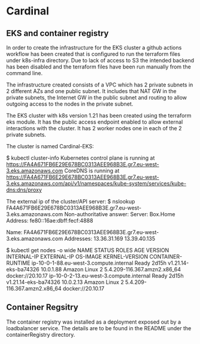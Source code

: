 # Cardinal
EKS and container registry
--------------------------

In order to create the infrastructure for the EKS cluster a github actions workflow has been created that is configured to run the terraform files under k8s-infra
directory. Due to lack of access to S3 the intended backend has been disabled and the terraform files have been run manually from the command line.

The infrastructure created consists of a VPC which has 2 private subnets in 2 different AZs and one public subnet. It includes that NAT GW in the private subnets, 
the Internet GW in the public subnet and routing to allow outgoing access to the nodes in the private subnet.

The EKS cluster with k8s version 1.21 has been created using the terraform eks module. It has the public access endpoint enabled to allow external interactions with the cluster.  It has 2 worker nodes one in each of the 2 private subnets.

The cluster is named Cardinal-EKS:

$ kubectl cluster-info
Kubernetes control plane is running at https://FA4A671FB6E29E678BC0313AEE968B3E.gr7.eu-west-3.eks.amazonaws.com
CoreDNS is running at https://FA4A671FB6E29E678BC0313AEE968B3E.gr7.eu-west-3.eks.amazonaws.com/api/v1/namespaces/kube-system/services/kube-dns:dns/proxy


The external ip of the cluster/API server:
$  nslookup FA4A671FB6E29E678BC0313AEE968B3E.gr7.eu-west-3.eks.amazonaws.com
Non-authoritative answer:
Server:  Box.Home
Address:  fe80::16ae:dbff:fecf:4888

Name:    FA4A671FB6E29E678BC0313AEE968B3E.gr7.eu-west-3.eks.amazonaws.com
Addresses:  13.36.31.169
          13.39.40.135
          

$ kubectl get nodes -o wide
NAME                                      STATUS   ROLES    AGE     VERSION                INTERNAL-IP   EXTERNAL-IP   OS-IMAGE         KERNEL-VERSION                 CONTAINER-RUNTIME
ip-10-0-1-88.eu-west-3.compute.internal   Ready    <none>   2d15h   v1.21.14-eks-ba74326   10.0.1.88     <none>        Amazon Linux 2   5.4.209-116.367.amzn2.x86_64   docker://20.10.17
ip-10-0-2-13.eu-west-3.compute.internal   Ready    <none>   2d15h   v1.21.14-eks-ba74326   10.0.2.13     <none>        Amazon Linux 2   5.4.209-116.367.amzn2.x86_64   docker://20.10.17
  
Container Regsitry
------------------

  The container registry was installed as a deployment exposed out by a loadbalancer service. The details are to be found in the README under the containerRegistry directory.
  
